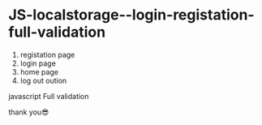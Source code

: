 # JS-localstorage--login-registation-full-validation

1.  registation page
2.  login page
3.  home page
4.  log out oution

javascript Full validation

thank you😎
